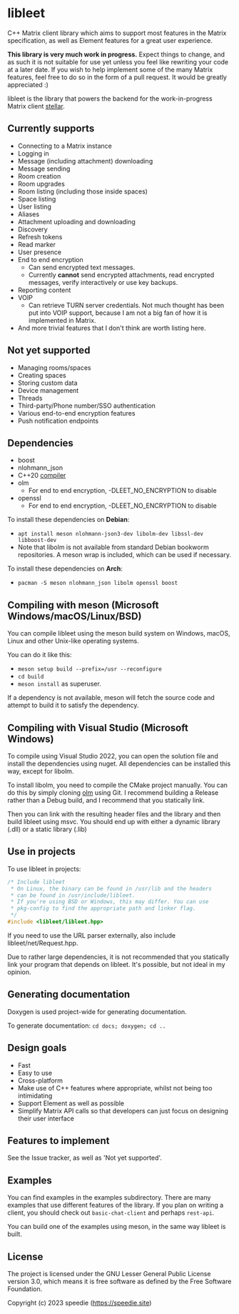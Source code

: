 # libleet

C++ Matrix client library which aims to support most features in the Matrix
specification, as well as Element features for a great user experience.

**This library is very much work in progress.**
Expect things to change, and as such it is not suitable for use
yet unless you feel like rewriting your code at a later date.
If you wish to help implement some of the many Matrix
features, feel free to do so in the form of a pull request.
It would be greatly appreciated :)

libleet is the library that powers the backend for the
work-in-progress Matrix client [stellar](https://git.speedie.site/speedie/stellar).

## Currently supports

- Connecting to a Matrix instance
- Logging in
- Message (including attachment) downloading
- Message sending
- Room creation
- Room upgrades
- Room listing (including those inside spaces)
- Space listing
- User listing
- Aliases
- Attachment uploading and downloading
- Discovery
- Refresh tokens
- Read marker
- User presence
- End to end encryption
  - Can send encrypted text messages.
  - Currently **cannot** send encrypted attachments, read encrypted messages,
  verify interactively or use key backups.
- Reporting content
- VOIP
  - Can retrieve TURN server credentials. Not much thought has been put into
  VOIP support, because I am not a big fan of how it is implemented in Matrix.
- And more trivial features that I don't think are worth listing here.

## Not yet supported

- Managing rooms/spaces
- Creating spaces
- Storing custom data
- Device management
- Threads
- Third-party/Phone number/SSO authentication
- Various end-to-end encryption features
- Push notification endpoints

## Dependencies

- boost
- nlohmann\_json
- C++20 [compiler](https://en.cppreference.com/w/cpp/compiler_support/20)
- olm
  - For end to end encryption, -DLEET\_NO\_ENCRYPTION to disable
- openssl
  - For end to end encryption, -DLEET\_NO\_ENCRYPTION to disable

To install these dependencies on **Debian**:

- `apt install meson nlohmann-json3-dev libolm-dev libssl-dev libboost-dev`
- Note that libolm is not available from standard Debian bookworm repositories.
A meson wrap is included, which can be used if necessary.

To install these dependencies on **Arch**:

- `pacman -S meson nlohmann_json libolm openssl boost`

## Compiling with meson (Microsoft Windows/macOS/Linux/BSD)

You can compile libleet using the meson build system
on Windows, macOS, Linux and other Unix-like
operating systems.

You can do it like this:

- `meson setup build --prefix=/usr --reconfigure`
- `cd build`
- `meson install` as superuser.

If a dependency is not available, meson will fetch the source
code and attempt to build it to satisfy the dependency.

## Compiling with Visual Studio (Microsoft Windows)

To compile using Visual Studio 2022, you can open the solution file
and install the dependencies using nuget. All dependencies can be
installed this way, except for libolm.

To install libolm, you need to compile the CMake project manually.
You can do this by simply cloning [olm](https://gitlab.matrix.org/matrix-org/olm)
using Git. I recommend building a Release rather than a Debug build,
and I recommend that you statically link.

Then you can link with the resulting header files and the library
and then build libleet using msvc. You should end up with either
a dynamic library (.dll) or a static library (.lib)

## Use in projects

To use libleet in projects:

```cpp
/* Include libleet
 * On Linux, the binary can be found in /usr/lib and the headers
 * can be found in /usr/include/libleet.
 * If you're using BSD or Windows, this may differ. You can use
 * pkg-config to find the appropriate path and linker flag.
 */
#include <libleet/libleet.hpp>
```

If you need to use the URL parser externally, also include
libleet/net/Request.hpp.

Due to rather large dependencies, it is not recommended that you
statically link your program that depends on libleet. It's possible,
but not ideal in my opinion.

## Generating documentation

Doxygen is used project-wide for generating documentation.

To generate documentation: `cd docs; doxygen; cd ..`

## Design goals

- Fast
- Easy to use
- Cross-platform
- Make use of C++ features where appropriate, whilst not being too intimidating
- Support Element as well as possible
- Simplify Matrix API calls so that developers can just focus on
designing their user interface

## Features to implement

See the Issue tracker, as well as 'Not yet supported'.

## Examples

You can find examples in the examples subdirectory.
There are many examples that use different features
of the library. If you plan on writing a client, you should check
out `basic-chat-client` and perhaps `rest-api`.

You can build one of the examples using meson, in the same way
libleet is built.

## License

The project is licensed under the GNU Lesser General
Public License version 3.0, which means it is
free software as defined by the Free Software Foundation.

Copyright (c) 2023 speedie (https://speedie.site)
